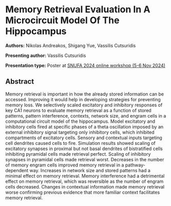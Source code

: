 # Memory Retrieval Evaluation In A Microcircuit Model Of The Hippocampus

**Authors:** Nikolas Andreakos, Shigang Yue, Vassilis Cutsuridis
                           
**Presenting author:** Vassilis Cutsuridis

**Presentation type:** Poster at [SNUFA 2024 online workshop (5-6 Nov 2024)](https://snufa.net/2024)

## Abstract

Memory retrieval is important in how the already stored information can be accessed. Improving it would help in developing strategies for preventing memory loss. We selectively scaled excitatory and inhibitory responses of key CA1 neurons to evaluate memory retrieval as a function of stored patterns, pattern interference, contexts, network size, and engram cells in a computational circuit model of the hippocampus. Model excitatory and inhibitory cells fired at specific phases of a theta oscillation imposed by an external inhibitory signal targeting only inhibitory cells, which inhibited compartments of excitatory cells. Sensory and contextual inputs targeting cell dendrites caused cells to fire. Simulation results showed scaling of excitatory synapses in proximal but not basal dendrites of bistratified cells inhibiting pyramidal cells made retrieval perfect. Scaling of inhibitory synapses in pyramidal cells made retrieval worst. Decreases in the number of memory engram cells improved memory retrieval in a pathway-dependent way. Increases in network size and stored patterns had a minimal effect on memory retrieval. Memory interference had a detrimental effect on memory retrieval, which was reversible as the number of engram cells decreased. Changes in contextual information made memory retrieval worse confirming previous evidence that more familiar context facilitates memory retrieval.